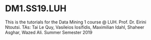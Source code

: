 # DM1.SS19.LUH
This is  the tutorials for the Data Mining 1 course @ LUH. 
Prof. Dr. Eirini Ntoutsi. 
TAs: Tai Le Quy, Vasileios Iosifidis, Maximilian Idahl, Shaheer Asghar, Wazed Ali. 
Summer Semester 2019
